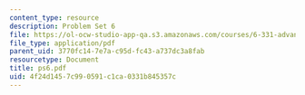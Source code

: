 ```yaml
---
content_type: resource
description: Problem Set 6
file: https://ol-ocw-studio-app-qa.s3.amazonaws.com/courses/6-331-advanced-circuit-techniques-spring-2002/4f24d1457c990591c1ca0331b845357c_ps6.pdf
file_type: application/pdf
parent_uid: 3770fc14-7e7a-c95d-fc43-a737dc3a8fab
resourcetype: Document
title: ps6.pdf
uid: 4f24d145-7c99-0591-c1ca-0331b845357c
---
```

